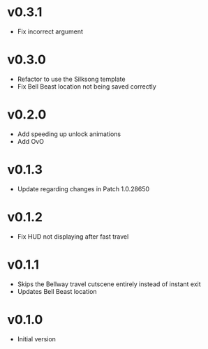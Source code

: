 # v0.3.1

- Fix incorrect argument

# v0.3.0

- Refactor to use the Silksong template
- Fix Bell Beast location not being saved correctly

# v0.2.0

- Add speeding up unlock animations
- Add OvO

# v0.1.3

- Update regarding changes in Patch 1.0.28650

# v0.1.2

- Fix HUD not displaying after fast travel

# v0.1.1

- Skips the Bellway travel cutscene entirely instead of instant exit
- Updates Bell Beast location

# v0.1.0

- Initial version
